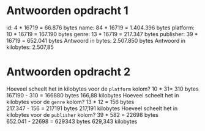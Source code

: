 # Antwoorden opdracht 1

id: 4 * 16719 = 66.876 bytes
name: 84 * 16719 = 1.404.396 bytes
platform: 10 * 16719 = 167.190 bytes
genre: 13 * 16719 = 217.347 bytes
publisher: 39 * 16719 = 652.041 bytes
Antwoord in bytes:
2.507.850 bytes
Antwoord in kilobytes:
2.507,85
# Antwoorden opdracht 2

Hoeveel scheelt het in kilobytes voor de `platform` kolom?
10 * 31= 310 bytes 
167190 - 310 = 166880 bytes 
166,88 kilobytes
Hoeveel scheelt het in kilobytes voor de `genre` kolom?
13 * 12 = 156 bytes  
217.347 - 156 = 217191 bytes
217,191 kilobytes 
Hoeveel scheelt het in kilobytes voor de `publisher` kolom?
39 * 582 = 22698 bytes  
652.041 - 22698 = 629343 bytes
629,343 kilobytes